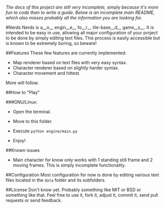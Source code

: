 _The docs of this project are still very incomplete, simply because it's more fun to code than to write a guide. Below is an incomplete main README, which also misses probably all the information you are looking for._

#Nerds
Nerds is a__n__ engin__e__ fo__r__ tile-base__d__ game__s__. It is intended to be easy in use, allowing all major configuration of your project to be done by simply editing text files. This process is easily accessible but is known to be extremely boring, so beware!

##Features
These few features are currently implemented:

* Map renderer based on text files with very easy syntax.
* Character renderer based on slightly harder syntax.
* Character movement and hittest.

More will follow.

##How to "Play"

###GNU/Linux:

* Open the terminal.

* Move to this folder.

* Execute `python engine/main.py`

* Enjoy!

##Known issues

* Main character for know only works with 1 standing still frame and 2 moving frames. This is simply incomplete functionality.

##Configuration
Most configuration for now is done by editing various text files located in the `data` folder and its subfolders.

##License
Don't know yet. Probably something like MIT or BSD or something like that. Feel free to use it, fork it, adjust it, commit it, send pull requests or send feedback.
